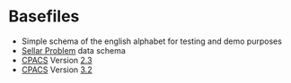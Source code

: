 # Basefiles

* Simple schema of the english alphabet for testing and demo purposes
* [Sellar Problem](https://elib.dlr.de/137013/1/openMDAO_Toulouse_presentation.pdf) data schema
* [CPACS](https://www.cpacs.de/) Version [2.3](https://www.cpacs.de/documentation/CPACS_2_3_0_Docs/html/89b6a288-0944-bd56-a1ef-8d3c8e48ad95.htm)
* [CPACS](https://www.cpacs.de/) Version [3.2](https://www.cpacs.de/documentation/CPACS_3_2_0_Docs/html/89b6a288-0944-bd56-a1ef-8d3c8e48ad95.htm)

